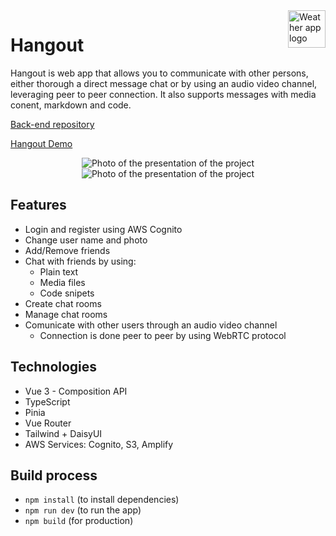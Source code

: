 <a href="#">
    <img src="https://i.postimg.cc/Bv6Cnp9z/group.png" alt="Weather app logo" align="right" height="60" />
</a>

# Hangout

Hangout is web app that allows you to communicate with other persons, either thorough a direct message chat or by using an audio video channel, leveraging peer to peer connection. It also supports messages with media conent, markdown and code.

<a href="https://github.com/IvanoiuPetrut/hangout-backend">Back-end repository</a>

<a href="https://www.youtube.com/watch?v=HNb0TTiL960">Hangout Demo</a>

<p align="center">
  <img src="https://i.postimg.cc/Y0rTqW3C/image-mare.png" alt="Photo of the presentation of the project"/>
  <img src="https://i.postimg.cc/xTFBnqb9/imageaudiovideo.png" alt="Photo of the presentation of the project"/>
</p>

## Features

- Login and register using AWS Cognito
- Change user name and photo
- Add/Remove friends
- Chat with friends by using:
    - Plain text
    - Media files
    - Code snipets
- Create chat rooms
- Manage chat rooms
- Comunicate with other users through an audio video channel
    - Connection is done peer to peer by using WebRTC protocol

## Technologies

- Vue 3 - Composition API
- TypeScript
- Pinia
- Vue Router
- Tailwind + DaisyUI
- AWS Services: Cognito, S3, Amplify

## Build process

- `npm install` (to install dependencies)
- `npm run dev` (to run the app)
- `npm build` (for production)
